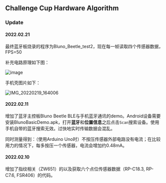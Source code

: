 ## Challenge Cup Hardware Algorithm

### Update

#### 2022.02.21

最终蓝牙板烧录的程序为Bluno_Beetle_test2，现在每一帧读取四个传感器数据，FPS=50

补充电路原理如下图：

![image](https://user-images.githubusercontent.com/76198318/154879477-7b03cf7c-e56b-4b49-9fdc-b767a23d0532.png)

手机壳图片如下：

![IMG_20220219_164006](https://user-images.githubusercontent.com/76198318/154879637-9002d6f9-65f0-4060-900e-a37c71d1ad9a.jpg)

#### 2022.02.11

增加了蓝牙主控板Bluno Beetle BLE与手机蓝牙通讯的demo。Android设备需要安装BlunoBasicDemo.apk，打开**蓝牙**和**位置信息**之后点击`Scan`搜索设备。使用手机自带的蓝牙搜索无效。过快地实时传输数据会混乱。

同时测量得到：（使用Arduino Uno时）不按压传感器外部电路没有电流；在比较用力的情况下，每多按压一个传感器，电流会增加约0.48mA。

#### 2022.02.10

增加了指纹相关（ZW651）的以及获取六个点位传感器数据（RP-C18.3, RP-C7.6, FSR406）的代码。
